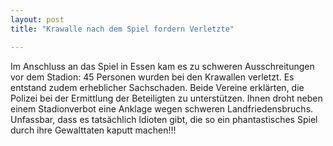 ```yaml
---
layout: post
title: "Krawalle nach dem Spiel fordern Verletzte"

---
```


Im Anschluss an das Spiel in Essen kam es zu schweren Ausschreitungen vor dem Stadion: 45 Personen wurden bei den Krawallen verletzt. Es entstand zudem erheblicher Sachschaden. Beide Vereine erklärten, die Polizei bei der Ermittlung der Beteiligten zu unterstützen. Ihnen droht neben einem Stadionverbot eine Anklage wegen schweren Landfriedensbruchs. Unfassbar, dass es tatsächlich Idioten gibt, die so ein phantastisches Spiel durch ihre Gewalttaten kaputt machen!!!


